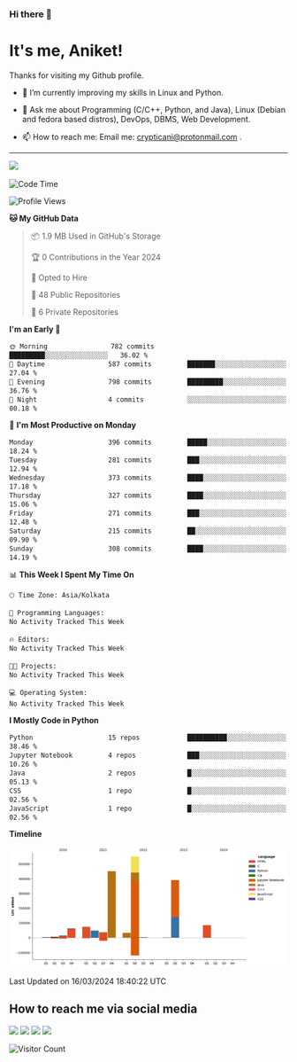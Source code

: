 ### Hi there 👋

   # It's me, Aniket!
   Thanks for visiting my Github profile.

<!--
**crypticani/crypticani** is a ✨ _special_ ✨ repository because its `README.md` (this file) appears on your GitHub profile. -->

- 🌱 I’m currently improving my skills in Linux and Python.

- 💬 Ask me about Programming (C/C++, Python, and Java), Linux (Debian and fedora based distros), DevOps, DBMS, Web Development.

- 📫 How to reach me: Email me: crypticani@protonmail.com .

---

<a href="#"><img src="https://github-readme-stats.vercel.app/api?username=crypticani&show_icons=true&hide_border=false&layout=default&theme=dracula&count_private=true"></a>

<!--START_SECTION:waka-->
![Code Time](http://img.shields.io/badge/Code%20Time-554%20hrs%2043%20mins-blue)

![Profile Views](http://img.shields.io/badge/Profile%20Views-7-blue)

**🐱 My GitHub Data** 

> 📦 1.9 MB Used in GitHub's Storage 
 > 
> 🏆 0 Contributions in the Year 2024
 > 
> 💼 Opted to Hire
 > 
> 📜 48 Public Repositories 
 > 
> 🔑 6 Private Repositories 
 > 
**I'm an Early 🐤** 

```text
🌞 Morning                782 commits         █████████░░░░░░░░░░░░░░░░   36.02 % 
🌆 Daytime                587 commits         ███████░░░░░░░░░░░░░░░░░░   27.04 % 
🌃 Evening                798 commits         █████████░░░░░░░░░░░░░░░░   36.76 % 
🌙 Night                  4 commits           ░░░░░░░░░░░░░░░░░░░░░░░░░   00.18 % 
```
📅 **I'm Most Productive on Monday** 

```text
Monday                   396 commits         █████░░░░░░░░░░░░░░░░░░░░   18.24 % 
Tuesday                  281 commits         ███░░░░░░░░░░░░░░░░░░░░░░   12.94 % 
Wednesday                373 commits         ████░░░░░░░░░░░░░░░░░░░░░   17.18 % 
Thursday                 327 commits         ████░░░░░░░░░░░░░░░░░░░░░   15.06 % 
Friday                   271 commits         ███░░░░░░░░░░░░░░░░░░░░░░   12.48 % 
Saturday                 215 commits         ██░░░░░░░░░░░░░░░░░░░░░░░   09.90 % 
Sunday                   308 commits         ████░░░░░░░░░░░░░░░░░░░░░   14.19 % 
```


📊 **This Week I Spent My Time On** 

```text
🕑︎ Time Zone: Asia/Kolkata

💬 Programming Languages: 
No Activity Tracked This Week

🔥 Editors: 
No Activity Tracked This Week

🐱‍💻 Projects: 
No Activity Tracked This Week

💻 Operating System: 
No Activity Tracked This Week
```

**I Mostly Code in Python** 

```text
Python                   15 repos            ██████████░░░░░░░░░░░░░░░   38.46 % 
Jupyter Notebook         4 repos             ███░░░░░░░░░░░░░░░░░░░░░░   10.26 % 
Java                     2 repos             █░░░░░░░░░░░░░░░░░░░░░░░░   05.13 % 
CSS                      1 repo              █░░░░░░░░░░░░░░░░░░░░░░░░   02.56 % 
JavaScript               1 repo              █░░░░░░░░░░░░░░░░░░░░░░░░   02.56 % 
```



**Timeline**

![Lines of Code chart](https://raw.githubusercontent.com/crypticani/crypticani/master/assets/bar_graph.png)


 Last Updated on 16/03/2024 18:40:22 UTC
<!--END_SECTION:waka-->

## How to reach me via social media
<p>
<a href="https://www.linkedin.com/in/crypticani/"><img src="https://img.shields.io/badge/-LinkedIn-blue?&style=for-the-badge&logo=linkedin&logoColor=white" height=30></a> 
<a href="https://twitter.com/crypticani"><img src="https://img.shields.io/badge/twitter-%231DA1F2.svg?&style=for-the-badge&logo=twitter&logoColor=white" height=30></a> 
<a href="https://www.quora.com/profile/Cryptic-Ani"><img src="https://img.shields.io/badge/-Quora-critical?&style=for-the-badge&logo=quora&logoColor=white" height=30></a>   
<a href="https://t.me/crypticani"><img src="https://img.shields.io/badge/-Telegram-informational?&style=for-the-badge&logo=telegram&logoColor=white" height=30></a> 

</p>

![Visitor Count](https://profile-counter.glitch.me/{crypticani}/count.svg)
